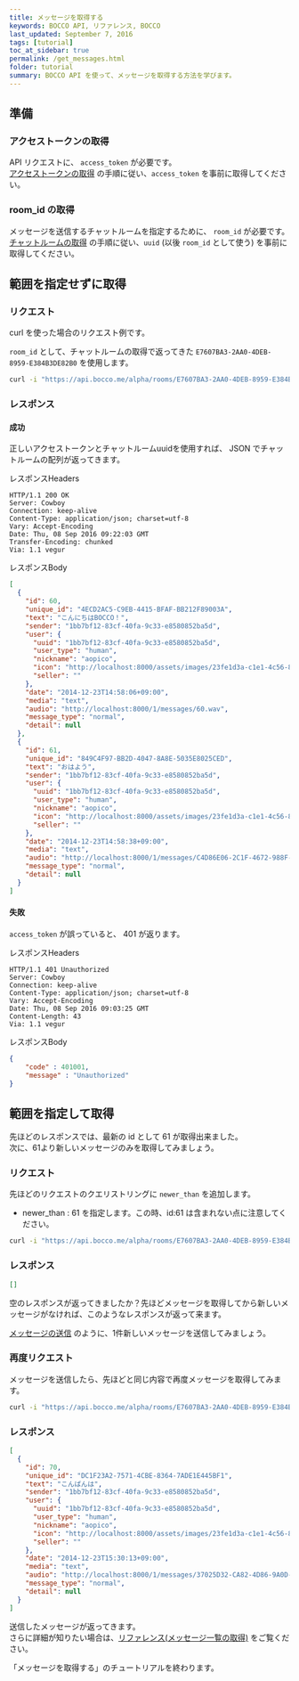 ```yaml
---
title: メッセージを取得する
keywords: BOCCO API, リファレンス, BOCCO
last_updated: September 7, 2016
tags: [tutorial]
toc_at_sidebar: true
permalink: /get_messages.html
folder: tutorial
summary: BOCCO API を使って、メッセージを取得する方法を学びます。
---
```


## 準備

### アクセストークンの取得

API リクエストに、 `access_token` が必要です。   
[アクセストークンの取得](/get_access_token.html) の手順に従い、`access_token` を事前に取得してください。

### room_id の取得

メッセージを送信するチャットルームを指定するために、 `room_id` が必要です。
[チャットルームの取得](/get_joined_rooms.html) の手順に従い、`uuid` (以後 `room_id` として使う) を事前に取得してください。

## 範囲を指定せずに取得

### リクエスト

curl を使った場合のリクエスト例です。  

`room_id` として、チャットルームの取得で返ってきた `E7607BA3-2AA0-4DEB-8959-E384B3DE82B0` を使用します。


```bash
curl -i "https://api.bocco.me/alpha/rooms/E7607BA3-2AA0-4DEB-8959-E384B3DE82B0/messages?access_token=f2a87cb04ef23a714a1a438f567abb6812f8fbd9a33e28b789202e45190739d6"
```


### レスポンス

#### 成功

正しいアクセストークンとチャットルームuuidを使用すれば、 JSON でチャットルームの配列が返ってきます。  

レスポンスHeaders

```
HTTP/1.1 200 OK
Server: Cowboy
Connection: keep-alive
Content-Type: application/json; charset=utf-8
Vary: Accept-Encoding
Date: Thu, 08 Sep 2016 09:22:03 GMT
Transfer-Encoding: chunked
Via: 1.1 vegur
```

レスポンスBody

```json
[
  {
    "id": 60,
    "unique_id": "4ECD2AC5-C9EB-4415-BFAF-BB212F89003A",
    "text": "こんにちはBOCCO！",
    "sender": "1bb7bf12-83cf-40fa-9c33-e8580852ba5d",
    "user": {
      "uuid": "1bb7bf12-83cf-40fa-9c33-e8580852ba5d",
      "user_type": "human",
      "nickname": "aopico",
      "icon": "http://localhost:8000/assets/images/23fe1d3a-c1e1-4c56-87ed-502d339460a7.png",
      "seller": ""
    },
    "date": "2014-12-23T14:58:06+09:00",
    "media": "text",
    "audio": "http://localhost:8000/1/messages/60.wav",
    "message_type": "normal",
    "detail": null
  },
  {
    "id": 61,
    "unique_id": "849C4F97-BB2D-4047-8A8E-5035E8025CED",
    "text": "おはよう",
    "sender": "1bb7bf12-83cf-40fa-9c33-e8580852ba5d",
    "user": {
      "uuid": "1bb7bf12-83cf-40fa-9c33-e8580852ba5d",
      "user_type": "human",
      "nickname": "aopico",
      "icon": "http://localhost:8000/assets/images/23fe1d3a-c1e1-4c56-87ed-502d339460a7.png",
      "seller": ""
    },
    "date": "2014-12-23T14:58:38+09:00",
    "media": "text",
    "audio": "http://localhost:8000/1/messages/C4D86E06-2C1F-4672-988F-DD9645DFC19C.wav",
    "message_type": "normal",
    "detail": null
  }
]
```

#### 失敗

`access_token` が誤っていると、 401 が返ります。

レスポンスHeaders

```
HTTP/1.1 401 Unauthorized
Server: Cowboy
Connection: keep-alive
Content-Type: application/json; charset=utf-8
Vary: Accept-Encoding
Date: Thu, 08 Sep 2016 09:03:25 GMT
Content-Length: 43
Via: 1.1 vegur
```

レスポンスBody

```json
{
    "code" : 401001,
    "message" : "Unauthorized"
}
```

## 範囲を指定して取得

先ほどのレスポンスでは、最新の id として 61 が取得出来ました。  
次に、61より新しいメッセージのみを取得してみましょう。

### リクエスト

先ほどのリクエストのクエリストリングに `newer_than` を追加します。

- newer_than : 61 を指定します。この時、id:61 は含まれない点に注意してください。


```bash
curl -i "https://api.bocco.me/alpha/rooms/E7607BA3-2AA0-4DEB-8959-E384B3DE82B0/messages?access_token=f2a87cb04ef23a714a1a438f567abb6812f8fbd9a33e28b789202e45190739d6&newer_than=61"
```

### レスポンス

```json
[]
```

空のレスポンスが返ってきましたか？先ほどメッセージを取得してから新しいメッセージがなければ、このようなレスポンスが返って来ます。

[メッセージの送信](/post_message.html) のように、1件新しいメッセージを送信してみましょう。

### 再度リクエスト 

メッセージを送信したら、先ほどと同じ内容で再度メッセージを取得してみます。

```bash
curl -i "https://api.bocco.me/alpha/rooms/E7607BA3-2AA0-4DEB-8959-E384B3DE82B0/messages?access_token=f2a87cb04ef23a714a1a438f567abb6812f8fbd9a33e28b789202e45190739d6&newer_than=61"
```

### レスポンス

```json
[
  {
    "id": 70,
    "unique_id": "DC1F23A2-7571-4CBE-8364-7ADE1E445BF1",
    "text": "こんばんは",
    "sender": "1bb7bf12-83cf-40fa-9c33-e8580852ba5d",
    "user": {
      "uuid": "1bb7bf12-83cf-40fa-9c33-e8580852ba5d",
      "user_type": "human",
      "nickname": "aopico",
      "icon": "http://localhost:8000/assets/images/23fe1d3a-c1e1-4c56-87ed-502d339460a7.png",
      "seller": ""
    },
    "date": "2014-12-23T15:30:13+09:00",
    "media": "text",
    "audio": "http://localhost:8000/1/messages/37025D32-CA82-4D86-9A0D-C4A923728F30.wav",
    "message_type": "normal",
    "detail": null
  }
]
```

送信したメッセージが返ってきます。  
さらに詳細が知りたい場合は、[リファレンス(メッセージ一覧の取得)](/reference.html#get-roomsroomidmessages) をご覧ください。

「メッセージを取得する」のチュートリアルを終わります。
